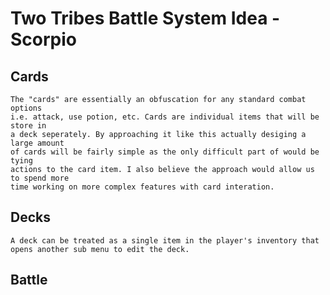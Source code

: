 # Two Tribes Battle System Idea - Scorpio

## Cards

    The "cards" are essentially an obfuscation for any standard combat options 
    i.e. attack, use potion, etc. Cards are individual items that will be store in 
    a deck seperately. By approaching it like this actually desiging a large amount 
    of cards will be fairly simple as the only difficult part of would be tying 
    actions to the card item. I also believe the approach would allow us to spend more
    time working on more complex features with card interation.

## Decks

    A deck can be treated as a single item in the player's inventory that opens another sub menu to edit the deck. 

## Battle
